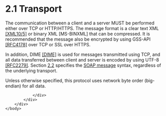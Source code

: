 <html dir="LTR" xmlns:mshelp="http://msdn.microsoft.com/mshelp" xmlns:ddue="http://ddue.schemas.microsoft.com/authoring/2003/5" xmlns:xlink="http://www.w3.org/1999/xlink" xmlns:tool="http://www.microsoft.com/tooltip">
    <head>
        <meta http-equiv="Content-Type" content="text/html; CHARSET=utf-8"></meta>
        <meta name="save" content="history"></meta>
        <title>2.1 Transport</title>
        <xml>
            <mshelp:toctitle title="2.1 Transport"></mshelp:toctitle>
            <mshelp:rltitle title="[MS-SSAS]: Transport"></mshelp:rltitle>
            <mshelp:keyword index="A" term="cc9c04c8-df61-40aa-b9bf-49d06b3ac888"></mshelp:keyword>
            <mshelp:attr name="DCSext.ContentType" value="open specification"></mshelp:attr>
            <mshelp:attr name="AssetID" value="cc9c04c8-df61-40aa-b9bf-49d06b3ac888"></mshelp:attr>
            <mshelp:attr name="TopicType" value="kbRef"></mshelp:attr>
            <mshelp:attr name="DCSext.Title" value="[MS-SSAS]: Transport" />
        </xml>
    </head>
    <body>
        <div id="header">
            <h1 class="heading">2.1 Transport</h1>
        </div>
        <div id="mainSection">
            <div id="mainBody">
                <div id="allHistory" class="saveHistory"></div>
                <div id="sectionSection0" class="section" name="collapseableSection">
                    

<p>The communication between a client and a server MUST be
performed either over TCP or HTTP/HTTPS. The message format is a clear text XML
<a href="https://go.microsoft.com/fwlink/?LinkId=221669">[XML10/5]</a> or
binary XML <mshelp:link keywords="11ab6e8d-2472-44d1-a9e6-bddf000e12f6" tabindex="0">[MS-BINXML]</mshelp:link>
that can be compressed. It is recommended that the message also be encrypted by
using GSS-API <a href="https://go.microsoft.com/fwlink/?LinkId=90461">[RFC4178]</a>
over TCP or SSL over HTTPS.</p>

<p>In addition, DIME <a href="https://go.microsoft.com/fwlink/?LinkId=89847">[DIME]</a> is used for
messages transmitted using TCP, and all data transferred between client and
server is encoded by using UTF-8 <a href="https://go.microsoft.com/fwlink/?LinkId=90331">[RFC2279]</a>. Section <a href="efb5c3b3-d09a-4b8e-9503-d1fd65836f9c.htm">2.2</a> specifies the <a href="8676f5ce-62d4-4244-a326-634bfed4aba4.htm#gt_96185df3-4677-478c-b239-f72fcf514c59">SOAP message</a> syntax,
regardless of the underlying transport. </p>

<p>Unless otherwise specified, this protocol uses network byte
order (big-endian) for all data.</p>


                </div>
            </div>
        </div>
    </body>
</html>